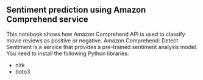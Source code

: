 ## Sentiment prediction using Amazon Comprehend service

This notebook shows how Amazon Comprehend API is used to classify movie reviews as positive or negative. Amazon Comprehend: Detect Sentiment is a service that provides a pre-trained sentiment analysis model.
You need to install the following Python libraries:

- nltk
- boto3

